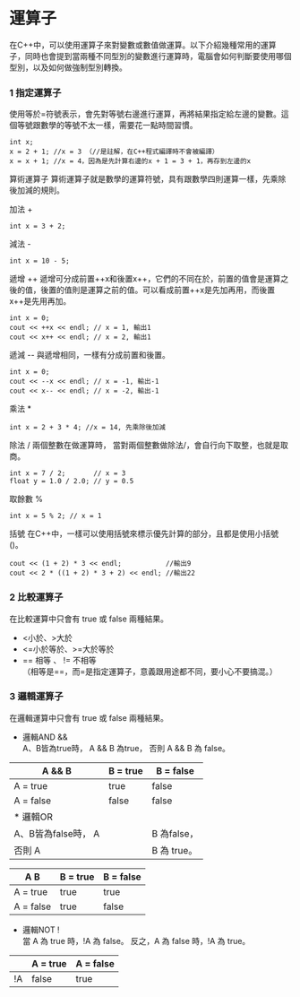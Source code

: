 # 運算子

在C++中，可以使用運算子來對變數或數值做運算。以下介紹幾種常用的運算子，同時也會提到當兩種不同型別的變數進行運算時，電腦會如何判斷要使用哪個型別，以及如何做強制型別轉換。

### 1 指定運算子
使用等於=符號表示，會先對等號右邊進行運算，再將結果指定給左邊的變數。這個等號跟數學的等號不太一樣，需要花一點時間習慣。
```
int x;
x = 2 + 1; //x = 3 （//是註解，在C++程式編譯時不會被編譯）
x = x + 1; //x = 4，因為是先計算右邊的x + 1 = 3 + 1，再存到左邊的x
```
算術運算子
算術運算子就是數學的運算符號，具有跟數學四則運算一樣，先乘除後加減的規則。

加法 +
```
int x = 3 + 2;
```
減法 -
```
int x = 10 - 5;
```

遞增 ++
遞增可分成前置++x和後置x++，它們的不同在於，前置的值會是運算之後的值，後置的值則是運算之前的值。可以看成前置++x是先加再用，而後置x++是先用再加。
```
int x = 0;
cout << ++x << endl; // x = 1, 輸出1
cout << x++ << endl; // x = 2, 輸出1
```
遞減 --
與遞增相同，一樣有分成前置和後置。
```
int x = 0;
cout << --x << endl; // x = -1, 輸出-1
cout << x-- << endl; // x = -2, 輸出-1
```
乘法 *
```
int x = 2 + 3 * 4; //x = 14, 先乘除後加減
```
除法 /
兩個整數在做運算時， 當對兩個整數做除法/，會自行向下取整，也就是取商。
```
int x = 7 / 2;       // x = 3
float y = 1.0 / 2.0; // y = 0.5
```
取餘數 %
```
int x = 5 % 2; // x = 1
```
括號
在C++中，一樣可以使用括號來標示優先計算的部分，且都是使用小括號()。
```
cout << (1 + 2) * 3 << endl;           //輸出9
cout << 2 * ((1 + 2) * 3 + 2) << endl; //輸出22
```

### 2 比較運算子
在比較運算中只會有 true 或 false 兩種結果。

* <小於、>大於
* <=小於等於、>=大於等於
* == 相等 、 != 不相等  
（相等是==，而=是指定運算子，意義跟用途都不同，要小心不要搞混。）
### 3 邏輯運算子
在邏輯運算中只會有 true 或 false 兩種結果。

* 邏輯AND &&  
A、B皆為true時， A && B 為true，
否則 A && B 為 false。

|A && B|B = true|B = false|
|  --  | --  | --  |
|A = true|true|false|
|A = false|false|false|
* 邏輯OR ||  
A、B皆為false時， A || B 為false，
否則 A || B 為 true。

|A  B|B = true|B = false|
|  --  | --  | --  |
|A = true|true|true|
|A = false|true|false|

* 邏輯NOT !  
當 A 為 true 時，!A 為 false。
反之，A 為 false 時，!A 為 true。

|    |A = true|A = false|
|----|----|----|
|!A	|false|true|


